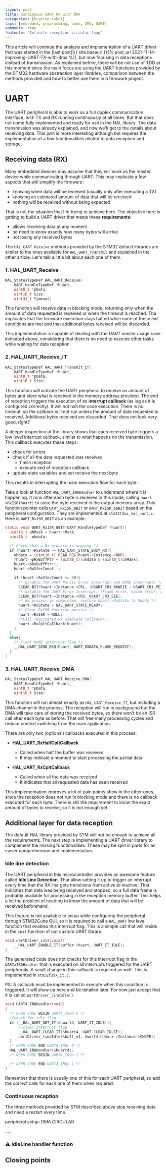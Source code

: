 ```yaml
---
layout: post
title: continuous UART RX with DMA
categories: [bugfree-robot]
tags: [embedded, programming, code, DMA, UART]
comments: true
footnote: "Infinite reception circular loop"
---
```


This article will continue the analysis and implementation of a UART driver that was started in the [last post]({{ site.baseurl }}{% post_url 2021-11-14-improving-UART-TX-with-dma %}), but now focusing in data receptions instead of transmission. As explained before, there will be not use of TDD at this moment since the main focus are using the UART functions provided by the STM32 hardware abstraction layer libraries, comparison between the methods provided and how to better use them in a firmware project.

<!--more-->

# UART

The UART peripheral is able to work as a full duplex communication interface, with TX and RX running continuously at all times. But that does not come fully implemented and ready for use in the HAL library. The data transmission was already explained, and now we'll get to the details about receiving data. This part is more interesting although but requires the implementation of a few functionalities related to data reception and storage.

## Receiving data (RX)

Many embedded devices may assume that they will work as the master device while communicating through UART. This may implicate a few aspects that will simplify the firmware:
- knowing when data will be received (usually only after executing a TX)
- knowing an estimated amount of data that will be received
- nothing will be received without being expected

That is not the situation that I'm trying to achieve here. The objective here is getting to build a UART driver that meets these **requirements**:
- allows receiving data at any moment
- no need to know exactly how many bytes will arrive
- not losing any received bytes

The `HAL_UART_Receive` methods provided by the STM32 default libraries are similar to the ones available for `HAL_UART_Transmit` and explained in the other article. Let's talk a little bit about each one of them.

### 1. **HAL_UART_Receive**

```c
HAL_StatusTypeDef HAL_UART_Receive(
    UART_HandleTypeDef *huart,
    uint8_t *pData,
    uint16_t Size,
    uint32_t Timeout)
```

This function will receive data in blocking mode, returning only when the amount of data requested is received or when the timeout is reached. Tha implicates that the firmware execution stays halted while none of these exit conditions are met and that additional bytes received will be discarded.

This implementation is capable of dealing with the *UART master* usage case indicated above, considering that there is no need to execute other tasks while waiting for data reception.

### 2. **HAL_UART_Receive_IT**

```c
HAL_StatusTypeDef HAL_UART_Transmit_IT(
    UART_HandleTypeDef *huart,
    uint8_t *pData,
    uint16_t Size)
```

This function will activate the UART peripheral to receive an amount of bytes and store what is received in the memory address provided. The end of reception triggers the execution of an **interrupt callback** (as log as it is configured correctly). It will not halt the code execution. There is no timeout, so the callback will not run unless the amount of data requested is received. Additional bytes received are discarded. That does not look very good, right?

A deeper inspection of the library shows that each received byte triggers a low level interrupt callback, similar to what happens on the transmission. This callback executes these steps:
- check for errors
- check if all the data requested was received
  + finish reception
  + execute end of reception callback
- update state variables and set receive the next byte

This results in interrupting the main execution flow for each byte.


Take a look at function `HAL_UART_IRQHandler` to understand where it is happening. It runs after each byte is received in this mode, calling `huart->RxISR(huart)` to store the byte received in the output memory array. This function pointer calls `UART_RxISR_8BIT` or `UART_RxISR_16BIT` based on the peripheral configuration. They are implemented at `stm32f3xx_hal_uart.c`. Here is `UART_RxISR_8BIT` as an example:


```c
static void UART_RxISR_8BIT(UART_HandleTypeDef *huart){
  uint16_t uhMask = huart->Mask;
  uint16_t  uhdata;

  /* Check that a Rx process is ongoing */
  if (huart->RxState == HAL_UART_STATE_BUSY_RX){
    uhdata = (uint16_t) READ_REG(huart->Instance->RDR);
    *huart->pRxBuffPtr = (uint8_t)(uhdata & (uint8_t)uhMask);
    huart->pRxBuffPtr++;
    huart->RxXferCount--;

    if (huart->RxXferCount == 0U){
      /* Disable the UART Parity Error Interrupt and RXNE interrupts */
      CLEAR_BIT(huart->Instance->CR1, (USART_CR1_RXNEIE | USART_CR1_PEIE));
      /* Disable the UART Error Interrupt: (Frame error, noise error, overrun error) */
      CLEAR_BIT(huart->Instance->CR3, USART_CR3_EIE);
      /* Rx process is completed, restore huart->RxState to Ready */
      huart->RxState = HAL_UART_STATE_READY;
      /* Clear RxISR function pointer */
      huart->RxISR = NULL;
      /*Call registered Rx complete callback*/
      huart->RxCpltCallback(huart);
    }
  }
  else{
    /* Clear RXNE interrupt flag */
    __HAL_UART_SEND_REQ(huart, UART_RXDATA_FLUSH_REQUEST);
  }
}
```

### 3. **HAL_UART_Receive_DMA**


```c
HAL_StatusTypeDef HAL_UART_Receive_DMA(
    UART_HandleTypeDef *huart,
    uint8_t *pData,
    uint16_t Size)
```

This function will run almost exactly as `HAL_UART_Receive_IT`, but including a DMA channel in the process.
The reception will run in background but the DMA will take care of storing the received bytes, so there won't be an ISR call after each byte as before. That will free many processing cycles and reduce context switching from the main application.

There are only two (optional) callbacks executed in this process:

- **HAL_UART_RxHalfCpltCallback**
    -  Called when half the buffer was received
    -  It may indicate a moment to start processing the partial data

- **HAL_UART_RxCpltCallback**
    - Called when all the data was received
    - It indicates that all requested data has been received

This implementation improves a lot of pain points show in the other ones, since the reception does not run in blocking mode and there is no callback executed for each byte. There is still the requirement to know the exact amount of bytes to receive, so it is not enough yet.


## Additional layer for data reception

The default HAL library provided by STM will not be enough to achieve all the requirements. The next step is implementing a UART driver library to complement the missing functionalities. These may be split in parts for an easier comprehension and implementation.


### Idle line detection

The UART peripheral in this microcontroller provides an awesome feature called **Idle Line Detection**. That allow setting it up to trigger an interrupt every time that the RX line gets transitions from active to inactive. That indicates that data was being received and stopped, so a full data frame is probably available for processing in the reception memory buffer. This helps a lot the problem of needing to know the amount of data that will be received beforehand.

This feature is not available to setup while configuring the peripheral through STM32Cube GUI, so it is required to call a `HAL_UART` low level function that enables this interrupt flag. This is a simple call that will reside in the `init` function of our custom UART library.

```c
void uartDriver_init(void){
    __HAL_UART_ENABLE_IT(buffer->huart, UART_IT_IDLE);
}
```

The generated code does not checks for this interrupt flag in the `UARTxIRQHandler` that is executed on all interrupts triggered for the UART peripherals. A small change in this callback is required as well. This is implemented in `stm32f3xx_it.c`.

PS: A callback must be implemented to execute when this condition is triggered. It will show up here and be detailed later. For now just accept that it is called `uartDriver_lineIdle()`.

```c
void UART4_IRQHandler(void)
{
  /* USER CODE BEGIN UART4_IRQn 0 */
  //check for idle flag
  if (__HAL_UART_GET_IT(&huart4, UART_IT_IDLE)){
	  //clear interrupt flag
	  __HAL_UART_CLEAR_IT(&huart4, UART_CLEAR_IDLEF);
	  uartDriver_lineIdle(&buff_u4, huart4.hdmarx->Instance->CNDTR);
  }
  /* USER CODE END UART4_IRQn 0 */
  HAL_UART_IRQHandler(&huart4);
  /* USER CODE BEGIN UART4_IRQn 1 */

  /* USER CODE END UART4_IRQn 1 */
}
```

Remember that there is usually one of this for each UART peripheral, so add the correct calls for each one of them when required.

### Continuous reception

The three methods provided by STM described above stop receiving data and need a restart every time.

peripheral setup: DMA CIRCULAR


.....

### :warning: idleLine handler function



## Closing points

